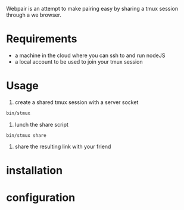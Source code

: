 Webpair is an attempt to make pairing easy by sharing a tmux session through a we browser.

# Requirements

* a machine in the cloud where you can ssh to and run nodeJS
* a local account to be used to join your tmux session

# Usage

1. create a shared tmux session with a server socket
  ``` sh
  bin/stmux
  ```
1. lunch the share script
  ``` nsh
  bin/stmux share
  ```
1. share the resulting link with your friend

# installation

# configuration


